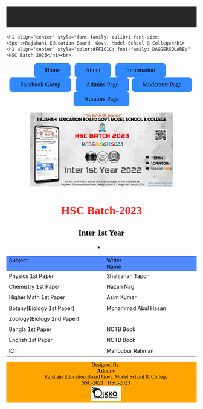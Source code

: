 <!DOCTYPE html>
<html>
<style>
	 a{ 
  text-decoration: none;
  color: black; }
	tr:hover{
		background-color: white;
	}
 ul{overflow: none;
    background-color:;
    font-size:20;
    font-family:Calibri Light ;
    list-style-type:none;
   } 
	
 body{
 	background-color: #E9E9E9;
 }
 button{ align-items: center;
 	background-color:#318BFF;
 	padding: 10px 28px;
 	align-content: center;
 	border: none;
 	text-align: center;
 	border-radius: 8px;
 	font-family: impact;
 	font-size: medium;

 }
  button:hover{
  	background-color: white;
  	
  }
  div{ 
      align:center;
       }
  
</style>
      <head>
     <title>REBGMSC HSC Batch-2023</title>
      </head>

<body>
	<div align="center">
	 <img src="black1.png" height="56px" width="10000px">
	 </div> 
	
	<h1 align="center" style="font-family: calibri;font-size: 45px";>Rajshahi Education Board  Govt. Model School & College</h1>
	<h1 align="center" style="color:#FF1C1C; font-family: DAGGERSQUARE;" >HSC Batch 2023</h1><br>
<div align="center">
        <button>  Home</button> &nbsp;
        <button><a href="https://www.facebook.com/groups/463547332187823/about">About</button> &nbsp;
        <button>Information</button> &nbsp;
        <button><a href="https://www.facebook.com/groups/463547332187823" target="_blank">Facebook Group</button> &nbsp;
        <button><a href="https://www.facebook.com/Admins-105023458073115" target="_blank">Admins Page</button>&nbsp;
        <button>Moderator Page</button>&nbsp;
        <button>Adrators Page</button>
      
</div>
<br>
<div align="center"> <img src="img4.jpg" width="75%" height="50%"></div>

<h2 align="center" style="font-family: DAGGERSQUARE;font-size:30px; color:#FF1C1C ;">HSC Batch-2023</h2>

<h2 style="font-family:calibri" align="center">Inter 1st Year</h2>
  <div align="center" >
 <table>
 	<tr style="background-color:#5289FF"><td>Subject &nbsp;&nbsp;&nbsp;&nbsp;&nbsp;&nbsp;&nbsp;&nbsp;&nbsp;&nbsp;&nbsp;&nbsp;&nbsp;&nbsp;&nbsp;&nbsp;&nbsp;&nbsp;&nbsp;&nbsp;&nbsp;&nbsp;&nbsp;&nbsp;&nbsp;&nbsp;&nbsp;&nbsp;&nbsp;&nbsp;&nbsp;&nbsp;&nbsp;&nbsp;&nbsp;&nbsp;&nbsp;&nbsp;&nbsp;&nbsp;&nbsp;&nbsp;&nbsp;&nbsp;&nbsp;&nbsp;&nbsp;&nbsp;&nbsp;&nbsp;&nbsp;&nbsp;&nbsp;&nbsp;&nbsp;&nbsp;&nbsp;&nbsp;&nbsp;&nbsp;&nbsp;&nbsp;&nbsp;&nbsp;&nbsp;</td><td>Writer Name&nbsp;&nbsp;&nbsp;&nbsp;&nbsp;&nbsp;&nbsp;&nbsp;&nbsp;&nbsp;&nbsp;&nbsp;&nbsp;&nbsp;&nbsp;&nbsp;&nbsp;&nbsp;&nbsp;&nbsp;&nbsp;&nbsp;&nbsp;&nbsp;&nbsp;&nbsp;&nbsp;&nbsp;&nbsp;&nbsp;&nbsp;&nbsp;&nbsp;&nbsp;&nbsp;&nbsp;&nbsp;&nbsp;&nbsp;&nbsp;&nbsp;&nbsp;&nbsp;&nbsp;&nbsp;&nbsp;&nbsp;&nbsp;&nbsp;&nbsp;&nbsp;&nbsp;&nbsp;&nbsp;&nbsp;&nbsp;&nbsp;&nbsp;&nbsp;&nbsp;&nbsp;&nbsp;&nbsp;&nbsp;&nbsp;&nbsp;&nbsp;&nbsp;&nbsp;&nbsp;&nbsp;&nbsp;&nbsp;&nbsp;&nbsp;&nbsp;&nbsp;&nbsp;&nbsp;&nbsp;&nbsp;&nbsp;&nbsp;&nbsp;&nbsp;&nbsp;&nbsp;&nbsp;&nbsp;&nbsp;&nbsp;&nbsp;</td><td> Book PDF</td></tr>
 	<tr> <td>Physics 1st Paper</td>
 	     <td>Shahjahan Tapon</td>
 	      <td><a href="https://drive.google.com/file/d/1a1wuC3JxPxdvIOshgeMjzrgq0SL1s49D/view" target="_blank"><img src="notes2.png" height="20px" width="20px" onclick="myfunc" > </td>
 	 </tr>
 	<tr><td>Chemistry 1st Paper</td>
 	      <td>Hazari Nag</td>
 	      <td> <a href="https://drive.google.com/file/d/1BXGROszJDxkii8tTi_gdi8meHbZczOMv/view" target="_blank"><img src="notes2.png" height="20px" width="20px"> </td>
 	</tr>
 	<tr><td>Higher Math 1st Paper</td>
 	     <td>Asim Kumar               </td>
 	      <td><a href="https://drive.google.com/file/d/1jidjd7ID1-9ZEtW2hzkBOiAif4JIAK_c/view" target="_blank"><img src="notes2.png" height="20px" width="20px"> </td>
 	</tr>
 	<tr><td>Botany(Biology 1st Paper)</td>
 	     <td>Mohammad Abul Hasan               </td>
 	      <td> <ahref="https://drive.google.com/file/d/12b7DAX0CB0E2fG--_4knXDLJ067xqFj9/view" target="_blank"><img src="notes2.png" height="20px" width="20px"> </td>
 	</tr>
 	<tr><td>Zoology(Biology 2nd Paper)</td>
 	      <td>               </td>
 	      <td> <img src="notes2.png" height="20px" width="20px"> </td>
 	</tr>
 	<li><td>Bangla 1st Paper</td>
 	     <td>       NCTB Book        </td>
 	      <td> <a href="https://drive.google.com/file/d/1ZIR1hv3z0n5l3Gr1-dbuPxCTHzsg1i17/view" target="_blank"><img src="notes2.png" height="20px" width="20px"> </td>
 	</tr>
 	<tr><td>English 1st Paper</td>
 	    <td>      NCTB Book         </td>
 	      <td> <a href="https://drive.google.com/file/d/1ou1s9KoHXaV2DvTnFoBNwnExf0khv8Lw/view" target="_blank"><img src="notes2.png" height="20px" width="20px"> </td>
 	</tr>
 	<tr><td>ICT</td>
 	    <td>  Mahbubur Rahman             </td>
 	      <td><a href="https://drive.google.com/file/d/1HpC8sU2l2Mieu-WDorfZW7lJq8r9ef7b/view" target="_blank"> <img src="notes2.png" height="20px" width="20px"> </td></tr>
<table></div>
<div align="center">

<ul align="center" style="background-color:orange;"> 
  <li>Designed By:</li>
  <li style="background-color:none"><b><a href="https://www.facebook.com/Admins-105023458073115" target="_blank">Admins</a></b></li>
  <li>Rajshahi Education Board Govt. Model School & College</li>
  <li>SSC-2021&#160;&#160; HSC-2023</li>

 <img src="oikko3.png" height="40px" width="80px">
  </ul>
</div>

<script>
  function myfunc(){
          alert("You Clicked PDF of Physics");
  }
  
</script>
</body>
</html>
